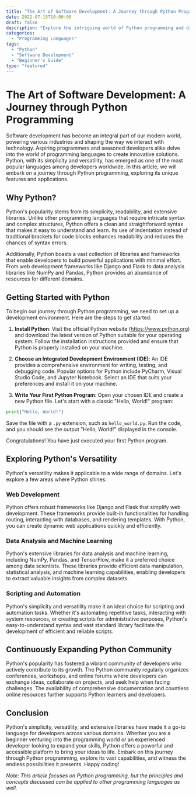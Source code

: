 ```yaml
--- 
title: "The Art of Software Development: A Journey through Python Programming" 
date: 2022-07-15T10:00:00 
draft: false 
description: "Explore the intriguing world of Python programming and discover the power of this versatile language." 
categories: 
  - "Programming Languages" 
tags: 
  - "Python" 
  - "Software Development" 
  - "Beginner's Guide" 
type: "featured" 
--- 
```


# The Art of Software Development: A Journey through Python Programming

Software development has become an integral part of our modern world, powering various industries and shaping the way we interact with technology. Aspiring programmers and seasoned developers alike delve into the world of programming languages to create innovative solutions. Python, with its simplicity and versatility, has emerged as one of the most popular languages among developers worldwide. In this article, we will embark on a journey through Python programming, exploring its unique features and applications.

## Why Python?

Python's popularity stems from its simplicity, readability, and extensive libraries. Unlike other programming languages that require intricate syntax and complex structures, Python offers a clean and straightforward syntax that makes it easy to understand and learn. Its use of indentation instead of traditional brackets for code blocks enhances readability and reduces the chances of syntax errors.

Additionally, Python boasts a vast collection of libraries and frameworks that enable developers to build powerful applications with minimal effort. From web development frameworks like Django and Flask to data analysis libraries like NumPy and Pandas, Python provides an abundance of resources for different domains.

## Getting Started with Python

To begin our journey through Python programming, we need to set up a development environment. Here are the steps to get started:

1. **Install Python**: Visit the official Python website (https://www.python.org) and download the latest version of Python suitable for your operating system. Follow the installation instructions provided and ensure that Python is properly installed on your machine.

2. **Choose an Integrated Development Environment (IDE)**: An IDE provides a comprehensive environment for writing, testing, and debugging code. Popular options for Python include PyCharm, Visual Studio Code, and Jupyter Notebook. Select an IDE that suits your preferences and install it on your machine.

3. **Write Your First Python Program**: Open your chosen IDE and create a new Python file. Let's start with a classic "Hello, World!" program:
```python
print("Hello, World!")
```
Save the file with a `.py` extension, such as `hello_world.py`. Run the code, and you should see the output "Hello, World!" displayed in the console.

Congratulations! You have just executed your first Python program.

## Exploring Python's Versatility

Python's versatility makes it applicable to a wide range of domains. Let's explore a few areas where Python shines:

### Web Development
Python offers robust frameworks like Django and Flask that simplify web development. These frameworks provide built-in functionalities for handling routing, interacting with databases, and rendering templates. With Python, you can create dynamic web applications quickly and efficiently.

### Data Analysis and Machine Learning
Python's extensive libraries for data analysis and machine learning, including NumPy, Pandas, and TensorFlow, make it a preferred choice among data scientists. These libraries provide efficient data manipulation, statistical analysis, and machine learning capabilities, enabling developers to extract valuable insights from complex datasets.

### Scripting and Automation
Python's simplicity and versatility make it an ideal choice for scripting and automation tasks. Whether it's automating repetitive tasks, interacting with system resources, or creating scripts for administrative purposes, Python's easy-to-understand syntax and vast standard library facilitate the development of efficient and reliable scripts.

## Continuously Expanding Python Community

Python's popularity has fostered a vibrant community of developers who actively contribute to its growth. The Python community regularly organizes conferences, workshops, and online forums where developers can exchange ideas, collaborate on projects, and seek help when facing challenges. The availability of comprehensive documentation and countless online resources further supports Python learners and developers.

## Conclusion

Python's simplicity, versatility, and extensive libraries have made it a go-to language for developers across various domains. Whether you are a beginner venturing into the programming world or an experienced developer looking to expand your skills, Python offers a powerful and accessible platform to bring your ideas to life. Embark on this journey through Python programming, explore its vast capabilities, and witness the endless possibilities it presents. Happy coding!

*Note: This article focuses on Python programming, but the principles and concepts discussed can be applied to other programming languages as well.*
